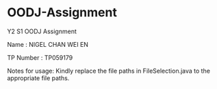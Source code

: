 # OODJ-Assignment
Y2 S1 OODJ Assignment

Name        : NIGEL CHAN WEI EN

TP Number   : TP059179

Notes for usage: 
Kindly replace the file paths in FileSelection.java to the appropriate file paths.
